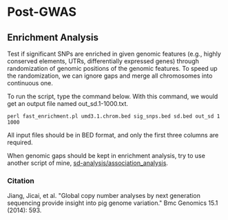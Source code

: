 # Post-GWAS

## Enrichment Analysis
Test if significant SNPs are enriched in given genomic features (e.g., highly conserved elements, UTRs, differentially expressed genes) through randomization of genomic positions of the genomic features. To speed up the randomization, we can ignore gaps and merge all chromosomes into continuous one.

To run the script, type the command below. With this command, we would get an output file named out_sd.1-1000.txt. 
```
perl fast_enrichment.pl umd3.1.chrom.bed sig_snps.bed sd.bed out_sd 1 1000
```
All input files should be in BED format, and only the first three columns are required.

When genomic gaps should be kept in enrichment analysis, try to use another script of mine, [sd-analysis/association_analysis](https://github.com/jiang18/sd-analysis/tree/master/association_analysis).

### Citation
Jiang, Jicai, et al. "Global copy number analyses by next generation sequencing provide insight into pig genome variation." Bmc Genomics 15.1 (2014): 593.
